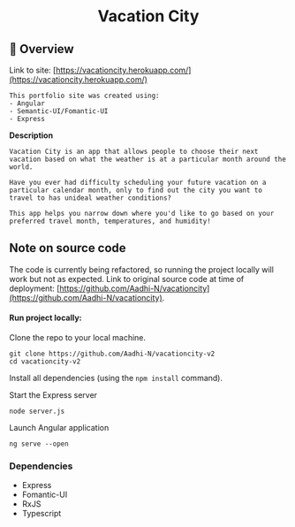 <h1 align="center">
  Vacation City
</h1>

##  :paw_prints: Overview
Link to site: [https://vacationcity.herokuapp.com/](https://vacationcity.herokuapp.com/)

    This portfolio site was created using:
    - Angular 
    - Semantic-UI/Fomantic-UI 
    - Express 

  **Description**

    Vacation City is an app that allows people to choose their next vacation based on what the weather is at a particular month around the world.

    Have you ever had difficulty scheduling your future vacation on a particular calendar month, only to find out the city you want to travel to has unideal weather conditions?

    This app helps you narrow down where you'd like to go based on your preferred travel month, temperatures, and humidity!

## Note on source code 

The code is currently being refactored, so running the project locally will work but not as expected. Link to original source code at time of deployment: [https://github.com/Aadhi-N/vacationcity](https://github.com/Aadhi-N/vacationcity).

#### Run project locally:

Clone the repo to your local machine.
```
git clone https://github.com/Aadhi-N/vacationcity-v2
cd vacationcity-v2
```
Install all dependencies (using the `npm install` command).

Start the Express server
```
node server.js
```

Launch Angular application
```
ng serve --open
```


### Dependencies

* Express
* Fomantic-UI
* RxJS
* Typescript

